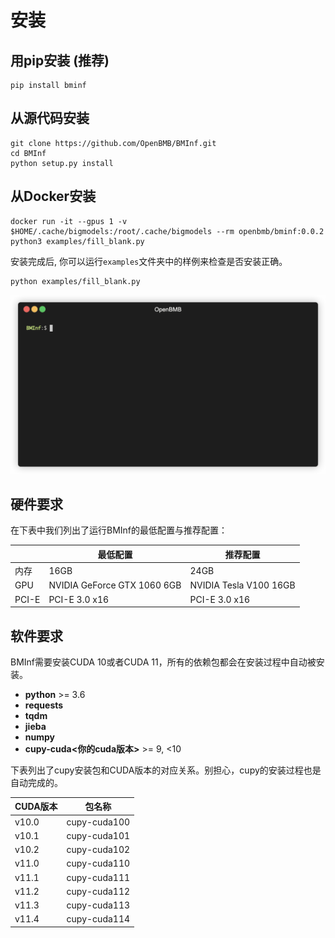 # 安装

## 用pip安装 (推荐)
```
pip install bminf
```

## 从源代码安装
```
git clone https://github.com/OpenBMB/BMInf.git
cd BMInf
python setup.py install
```

## 从Docker安装 
```
docker run -it --gpus 1 -v $HOME/.cache/bigmodels:/root/.cache/bigmodels --rm openbmb/bminf:0.0.2 python3 examples/fill_blank.py
```

安装完成后, 你可以运行``examples``文件夹中的样例来检查是否安装正确。

```
python examples/fill_blank.py
```

![demo](./images/demo.gif)

## 硬件要求

在下表中我们列出了运行BMInf的最低配置与推荐配置：

| | 最低配置 | 推荐配置 |
|-|-|-|
| 内存 | 16GB | 24GB
| GPU | NVIDIA GeForce GTX 1060 6GB | NVIDIA Tesla V100 16GB
| PCI-E |  PCI-E 3.0 x16 |  PCI-E 3.0 x16

## 软件要求

BMInf需要安装CUDA 10或者CUDA 11，所有的依赖包都会在安装过程中自动被安装。

- **python** >= 3.6
- **requests**
- **tqdm** 
- **jieba**
- **numpy** 
- **cupy-cuda<你的cuda版本>** >= 9, <10

下表列出了cupy安装包和CUDA版本的对应关系。别担心，cupy的安装过程也是自动完成的。

| CUDA版本 | 包名称 |
|-|-|
v10.0 | cupy-cuda100
v10.1 | cupy-cuda101
v10.2 | cupy-cuda102
v11.0 | cupy-cuda110
v11.1 | cupy-cuda111
v11.2 | cupy-cuda112
v11.3 | cupy-cuda113
v11.4 | cupy-cuda114

